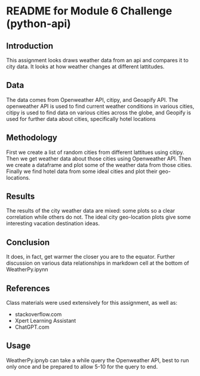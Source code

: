 # README for Module 6 Challenge (python-api)

## Introduction
This assignment looks draws weather data from an api and compares it to city data. It looks at how weather changes at different lattitudes.

## Data
The data comes from Openweather API, citipy, and Geoapify API. The openweather API is used to find current weather conditions in various cities, citipy is used to find data on various cities across the globe, and Geopify is used for further data about cities, specifically hotel locations

## Methodology
First we create a list of random cities from different lattitues using citipy. Then we get weather data about those cities using Openweather API. Then we create a dataframe and plot some of the weather data from those cities. Finally we find hotel data from some ideal cities and plot their geo-locations.

## Results
The results of the city weather data are mixed: some plots so a clear correlation while others do not. The ideal city geo-location plots give some interesting vacation destination ideas.

## Conclusion
It does, in fact, get warmer the closer you are to the equator. Further discussion on various data relationships in markdown cell at the bottom of WeatherPy.ipynn

## References
Class materials were used extensively for this assignment, as well as: 
- stackoverflow.com 
- Xpert Learning Assistant 
- ChatGPT.com

## Usage
WeatherPy.ipnyb can take a while query the Openweather API, best to run only once and be prepared to allow 5-10 for the query to end.